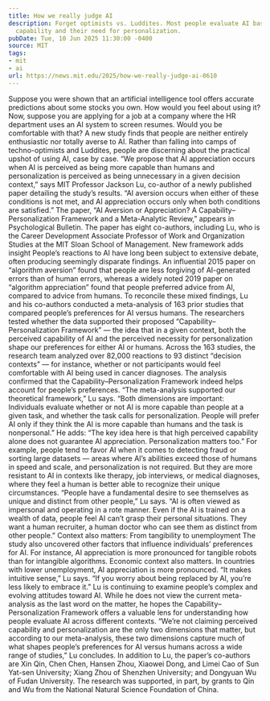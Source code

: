 ```yaml
---
title: How we really judge AI
description: Forget optimists vs. Luddites. Most people evaluate AI based on its perceived
  capability and their need for personalization.
pubDate: Tue, 10 Jun 2025 11:30:00 -0400
source: MIT
tags:
- mit
- ai
url: https://news.mit.edu/2025/how-we-really-judge-ai-0610
---
```


Suppose you were shown that an artificial intelligence tool offers accurate predictions about some stocks you own. How would you feel about using it? Now, suppose you are applying for a job at a company where the HR department uses an AI system to screen resumes. Would you be comfortable with that?
A new study finds that people are neither entirely enthusiastic nor totally averse to AI. Rather than falling into camps of techno-optimists and Luddites, people are discerning about the practical upshot of using AI, case by case.
“We propose that AI appreciation occurs when AI is perceived as being more capable than humans and personalization is perceived as being unnecessary in a given decision context,” says MIT Professor Jackson Lu, co-author of a newly published paper detailing the study’s results. “AI aversion occurs when either of these conditions is not met, and AI appreciation occurs only when both conditions are satisfied.”
The paper, “AI Aversion or Appreciation? A Capability–Personalization Framework and a Meta-Analytic Review,” appears in Psychological Bulletin. The paper has eight co-authors, including Lu, who is the Career Development Associate Professor of Work and Organization Studies at the MIT Sloan School of Management.
New framework adds insight
People’s reactions to AI have long been subject to extensive debate, often producing seemingly disparate findings. An influential 2015 paper on “algorithm aversion” found that people are less forgiving of AI-generated errors than of human errors, whereas a widely noted 2019 paper on “algorithm appreciation” found that people preferred advice from AI, compared to advice from humans.
To reconcile these mixed findings, Lu and his co-authors conducted a meta-analysis of 163 prior studies that compared people’s preferences for AI versus humans. The researchers tested whether the data supported their proposed “Capability–Personalization Framework” — the idea that in a given context, both the perceived capability of AI and the perceived necessity for personalization shape our preferences for either AI or humans.
Across the 163 studies, the research team analyzed over 82,000 reactions to 93 distinct “decision contexts” — for instance, whether or not participants would feel comfortable with AI being used in cancer diagnoses. The analysis confirmed that the Capability–Personalization Framework indeed helps account for people’s preferences.
“The meta-analysis supported our theoretical framework,” Lu says. “Both dimensions are important: Individuals evaluate whether or not AI is more capable than people at a given task, and whether the task calls for personalization. People will prefer AI only if they think the AI is more capable than humans and the task is nonpersonal.”
He adds: “The key idea here is that high perceived capability alone does not guarantee AI appreciation. Personalization matters too.”
For example, people tend to favor AI when it comes to detecting fraud or sorting large datasets — areas where AI’s abilities exceed those of humans in speed and scale, and personalization is not required. But they are more resistant to AI in contexts like therapy, job interviews, or medical diagnoses, where they feel a human is better able to recognize their unique circumstances.
“People have a fundamental desire to see themselves as unique and distinct from other people,” Lu says. “AI is often viewed as impersonal and operating in a rote manner. Even if the AI is trained on a wealth of data, people feel AI can’t grasp their personal situations. They want a human recruiter, a human doctor who can see them as distinct from other people.”
Context also matters: From tangibility to unemployment
The study also uncovered other factors that influence individuals’ preferences for AI. For instance, AI appreciation is more pronounced for tangible robots than for intangible algorithms.
Economic context also matters. In countries with lower unemployment, AI appreciation is more pronounced.
“It makes intuitive sense,” Lu says. “If you worry about being replaced by AI, you’re less likely to embrace it.”
Lu is continuing to examine people’s complex and evolving attitudes toward AI. While he does not view the current meta-analysis as the last word on the matter, he hopes the Capability–Personalization Framework offers a valuable lens for understanding how people evaluate AI across different contexts.
“We’re not claiming perceived capability and personalization are the only two dimensions that matter, but according to our meta-analysis, these two dimensions capture much of what shapes people’s preferences for AI versus humans across a wide range of studies,” Lu concludes.
In addition to Lu, the paper’s co-authors are Xin Qin, Chen Chen, Hansen Zhou, Xiaowei Dong, and Limei Cao of Sun Yat-sen University; Xiang Zhou of Shenzhen University; and Dongyuan Wu of Fudan University.
The research was supported, in part, by grants to Qin and Wu from the National Natural Science Foundation of China.